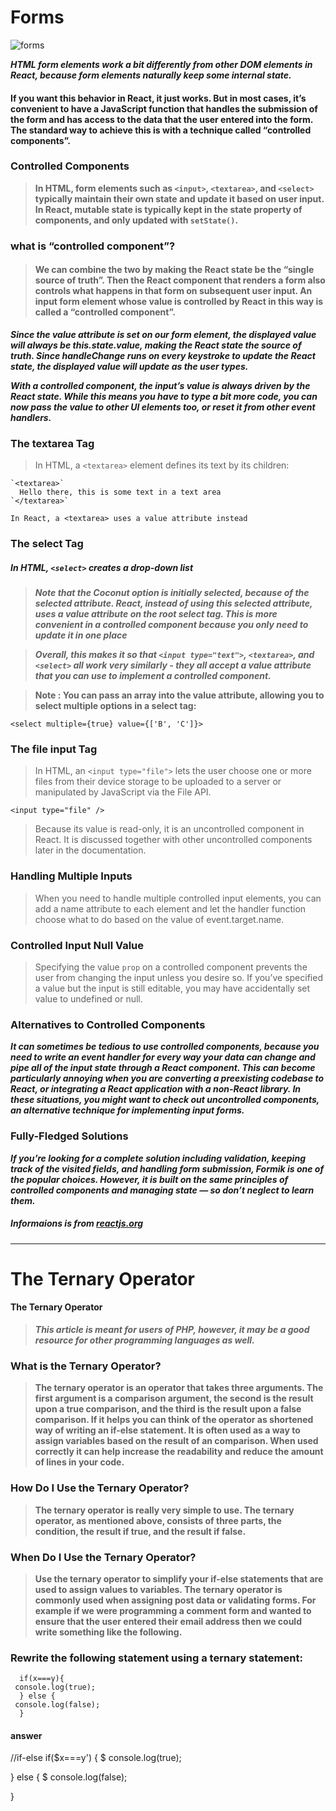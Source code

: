 # Forms

![forms](https://www.techfry.com/images/articles/html/html-forms.jpg)


***HTML form elements work a bit differently from other DOM elements in React, because form elements naturally keep some internal state.***


#### If you want this behavior in React, it just works. But in most cases, it’s convenient to have a JavaScript function that handles the submission of the form and has access to the data that the user entered into the form. The standard way to achieve this is with a technique called “controlled components”.

### Controlled Components
>**In HTML, form elements such as `<input>`, `<textarea>`, and `<select>` typically maintain their own state and update it based on user input. In React, mutable state is typically kept in the state property of components, and only updated with `setState()`.**


### what is “controlled component”?
> #### We can combine the two by making the React state be the “single source of truth”. Then the React component that renders a form also controls what happens in that form on subsequent user input. An input form element whose value is controlled by React in this way is called a “controlled component”.


***Since the value attribute is set on our form element, the displayed value will always be this.state.value, making the React state the source of truth. Since handleChange runs on every keystroke to update the React state, the displayed value will update as the user types.***

***With a controlled component, the input’s value is always driven by the React state. While this means you have to type a bit more code, you can now pass the value to other UI elements too, or reset it from other event handlers.***

### The textarea Tag

> In HTML, a `<textarea>` element defines its text by its children:
``````````
`<textarea>`
  Hello there, this is some text in a text area
`</textarea>`
 ``````````
``````
In React, a <textarea> uses a value attribute instead
``````

### The select Tag
##### In HTML, `<select>` creates a drop-down list
> ***Note that the Coconut option is initially selected, because of the selected attribute. React, instead of using this selected attribute, uses a value attribute on the root select tag. This is more convenient in a controlled component because you only need to update it in one place***

> ***Overall, this makes it so that `<input type="text">`, `<textarea>`, and `<select>` all work very similarly - they all accept a value attribute that you can use to implement a controlled component.***


> **Note : You can pass an array into the value attribute, allowing you to select multiple options in a select tag:**
``````
<select multiple={true} value={['B', 'C']}>
``````


### The file input Tag
> In HTML, an `<input type="file">` lets the user choose one or more files from their device storage to be uploaded to a server or manipulated by JavaScript via the File API.

`<input type="file" />`
> Because its value is read-only, it is an uncontrolled component in React. It is discussed together with other uncontrolled components later in the documentation.


### Handling Multiple Inputs
> When you need to handle multiple controlled input elements, you can add a name attribute to each element and let the handler function choose what to do based on the value of event.target.name.



### Controlled Input Null Value
> Specifying the value `prop` on a controlled component prevents the user from changing the input unless you desire so. If you’ve specified a value but the input is still editable, you may have accidentally set value to undefined or null.


### Alternatives to Controlled Components
***It can sometimes be tedious to use controlled components, because you need to write an event handler for every way your data can change and pipe all of the input state through a React component. This can become particularly annoying when you are converting a preexisting codebase to React, or integrating a React application with a non-React library. In these situations, you might want to check out uncontrolled components, an alternative technique for implementing input forms.***

### Fully-Fledged Solutions
***If you’re looking for a complete solution including validation, keeping track of the visited fields, and handling form submission, Formik is one of the popular choices. However, it is built on the same principles of controlled components and managing state — so don’t neglect to learn them.***

##### Informaions is from [reactjs.org](https://reactjs.org/docs/forms.html)



-----------------------------------------------------------------------------------------------------------------------------------



# The Ternary Operator



#### The Ternary Operator
> ***This article is meant for users of PHP, however, it may be a good resource for other programming languages as well.***

### What is the Ternary Operator?
> **The ternary operator is an operator that takes three arguments. The first argument is a comparison argument, the second is the result upon a true comparison, and the third is the result upon a false comparison. If it helps you can think of the operator as shortened way of writing an if-else statement. It is often used as a way to assign variables based on the result of an comparison. When used correctly it can help increase the readability and reduce the amount of lines in your code.**

### How Do I Use the Ternary Operator?
> **The ternary operator is really very simple to use. The ternary operator, as mentioned above, consists of three parts, the condition, the result if true, and the result if false.**



### When Do I Use the Ternary Operator?
> **Use the ternary operator to simplify your if-else statements that are used to assign values to variables. The ternary operator is commonly used when assigning post data or validating forms. For example if we were programming a comment form and wanted to ensure that the user entered their email address then we could write something like the following.**


### Rewrite the following statement using a ternary statement:
``````````
  if(x===y){
 console.log(true);
  } else {
 console.log(false);
  }
```````````
#### answer
//if-else
   if($x===y')
   {
      $ console.log(true);

   }
   else
   {
      $ console.log(false);

   }
